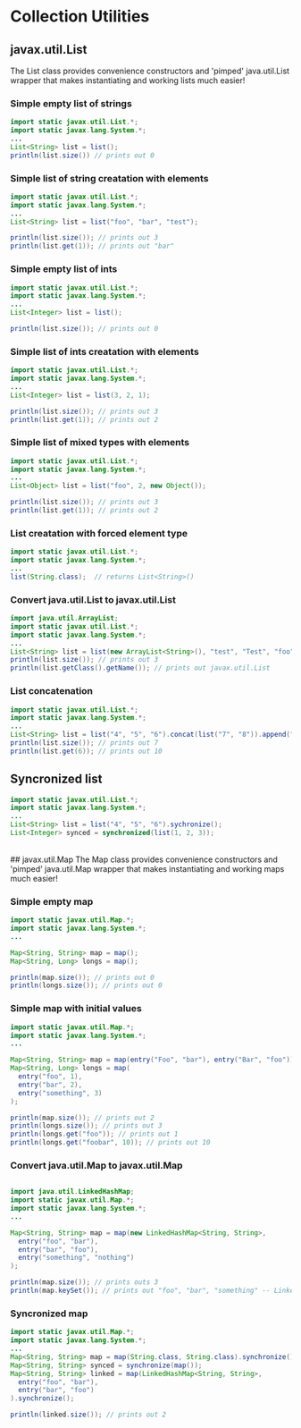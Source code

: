 # Collection Utilities
## javax.util.List
The List class provides convenience constructors and 'pimped' java.util.List wrapper that makes instantiating and working lists much easier!

### Simple empty list of strings
```java
import static javax.util.List.*;
import static javax.lang.System.*;
...
List<String> list = list();
println(list.size()) // prints out 0
```

### Simple list of string creatation with elements
```java
import static javax.util.List.*;
import static javax.lang.System.*;
...
List<String> list = list("foo", "bar", "test");

println(list.size()); // prints out 3
println(list.get(1)); // prints out "bar"
```

### Simple empty list of ints
```java
import static javax.util.List.*;
import static javax.lang.System.*;
...
List<Integer> list = list();

println(list.size()); // prints out 0
```

### Simple list of ints creatation with elements
```java
import static javax.util.List.*;
import static javax.lang.System.*;
...
List<Integer> list = list(3, 2, 1);

println(list.size()); // prints out 3
println(list.get(1)); // prints out 2
```

### Simple list of mixed types with elements
```java
import static javax.util.List.*;
import static javax.lang.System.*;
...
List<Object> list = list("foo", 2, new Object());

println(list.size()); // prints out 3
println(list.get(1)); // prints out 2
```

### List creatation with forced element type
```java
import static javax.util.List.*;
import static javax.lang.System.*;
...
list(String.class);  // returns List<String>()
```

### Convert java.util.List to javax.util.List
```java
import java.util.ArrayList;
import static javax.util.List.*;
import static javax.lang.System.*;
...
List<String> list = list(new ArrayList<String>(), "test", "Test", "foo");
println(list.size()); // prints out 3
println(list.getClass().getName()); // prints out javax.util.List
```

### List concatenation
```java
import static javax.util.List.*;
import static javax.lang.System.*;
...
List<String> list = list("4", "5", "6").concat(list("7", "8")).append("9", "10")
println(list.size()); // prints out 7
println(list.get(6)); // prints out 10
```

## Syncronized list
```java
import static javax.util.List.*;
import static javax.lang.System.*;
...
List<String> list = list("4", "5", "6").sychronize();
List<Integer> synced = synchronized(list(1, 2, 3));
```

<br>
## javax.util.Map
The Map class provides convenience constructors and 'pimped' java.util.Map wrapper that makes instantiating and working maps much easier!

### Simple empty map
```java
import static javax.util.Map.*;
import static javax.lang.System.*;
...

Map<String, String> map = map();
Map<String, Long> longs = map();

println(map.size()); // prints out 0
println(longs.size()); // prints out 0
```

### Simple map with initial values
```java
import static javax.util.Map.*;
import static javax.lang.System.*;
...

Map<String, String> map = map(entry("Foo", "bar"), entry("Bar", "foo"));
Map<String, Long> longs = map(
  entry("foo", 1),
  entry("bar", 2),
  entry("something", 3)
);

println(map.size()); // prints out 2
println(longs.size()); // prints out 3
println(longs.get("foo")); // prints out 1
println(longs.get("foobar", 10)); // prints out 10
```

### Convert java.util.Map to javax.util.Map
```java

import java.util.LinkedHashMap;
import static javax.util.Map.*;
import static javax.lang.System.*;
...

Map<String, String> map = map(new LinkedHashMap<String, String>,
  entry("foo", "bar"),
  entry("bar", "foo"),
  entry("something", "nothing")
);

println(map.size()); // prints outs 3
println(map.keySet()); // prints out "foo", "bar", "something" -- LinkedHashMap keeps key insertion order
```

### Syncronized map
```java
import static javax.util.Map.*;
import static javax.lang.System.*;
...
Map<String, String> map = map(String.class, String.class).synchronize();
Map<String, String> synced = synchronize(map());
Map<String, String> linked = map(LinkedHashMap<String, String>,
  entry("foo", "bar"),
  entry("bar", "foo")
).synchronize();

println(linked.size()); // prints out 2
```